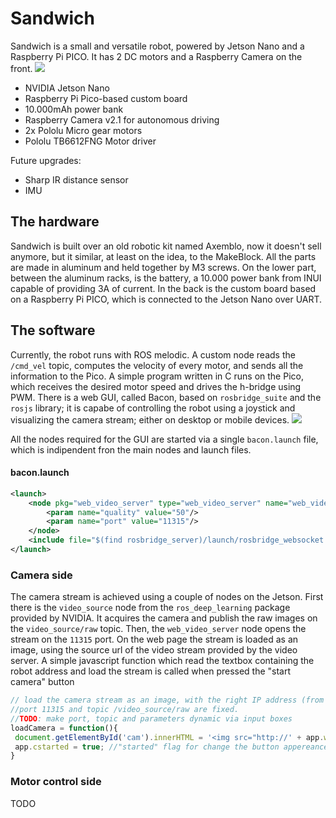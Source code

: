 # Sandwich
Sandwich is a small and versatile robot, powered by Jetson Nano and a Raspberry Pi PICO. It has 2 DC motors and a Raspberry Camera on the front.
![](https://raw.githubusercontent.com/tolomeis/sandwich/main/imgs/building_2.jpg)
- NVIDIA Jetson Nano
-  Raspberry Pi Pico-based custom board
- 10.000mAh power bank
- Raspberry Camera v2.1 for autonomous driving
- 2x Pololu Micro gear motors
- Pololu TB6612FNG Motor driver

 
 Future upgrades:
 - Sharp IR distance sensor
 - IMU
 
## The hardware
Sandwich is built over an old robotic kit named Axemblo, now it doesn't sell anymore, but it similar, at least on the idea, to the MakeBlock.
All the parts are made in aluminum and held together by M3 screws. On the lower part, between the aluminum racks, is the battery, a 10.000 power bank from INUI capable of providing 3A of current. In the back is the custom board based on a Raspberry Pi PICO, which is connected to the Jetson Nano over UART.

## The software
Currently, the robot runs with ROS melodic. A custom node reads the ```/cmd_vel``` topic, computes the velocity of every motor, and sends all the information to the Pico. A simple program written in C runs on the Pico, which receives the desired motor speed and drives the h-bridge using PWM. There is a web GUI, called Bacon, based on ```rosbridge_suite``` and the ```rosjs``` library; it is capabe of controlling the robot using a joystick and visualizing the camera stream; either on desktop or mobile devices. 
![](https://raw.githubusercontent.com/tolomeis/sandwich/main/imgs/bacon.png)

All the nodes required for the GUI are started via a single ```bacon.launch``` file, which is indipendent fron the main nodes and launch files.
#### bacon.launch
```xml
<launch>
	<node pkg="web_video_server" type="web_video_server" name="web_video_server" output="screen">
		<param name="quality" value="50"/>
		<param name="port" value="11315"/>
	</node>
	<include file="$(find rosbridge_server)/launch/rosbridge_websocket.launch"/>
</launch>
```

### Camera side
The camera stream is achieved using a couple of nodes on the Jetson. First there is the ```video_source``` node from the ```ros_deep_learning``` package provided by NVIDIA. It acquires the camera and publish the raw images on the ```video_source/raw``` topic.  Then, the ```web_video_server``` node opens the stream on the ```11315``` port. On the web page the stream is loaded as an image, using the source url of the video stream provided by the video server. A simple javascript function which read the textbox containing the robot address and load the stream is called when pressed the "start camera" button
```javascript
// load the camera stream as an image, with the right IP address (from the wp_address input box)
//port 11315 and topic /video_source/raw are fixed.
//TODO: make port, topic and parameters dynamic via input boxes
loadCamera = function(){
 document.getElementById('cam').innerHTML = '<img src="http://' + app.ws_address.slice(5,-5) + ':11315/stream?topic=/video_source/raw&width=800&height=600&quality=50" class="w3-image"/>';
 app.cstarted = true; //"started" flag for change the button appereance
}
```



### Motor control side
TODO


